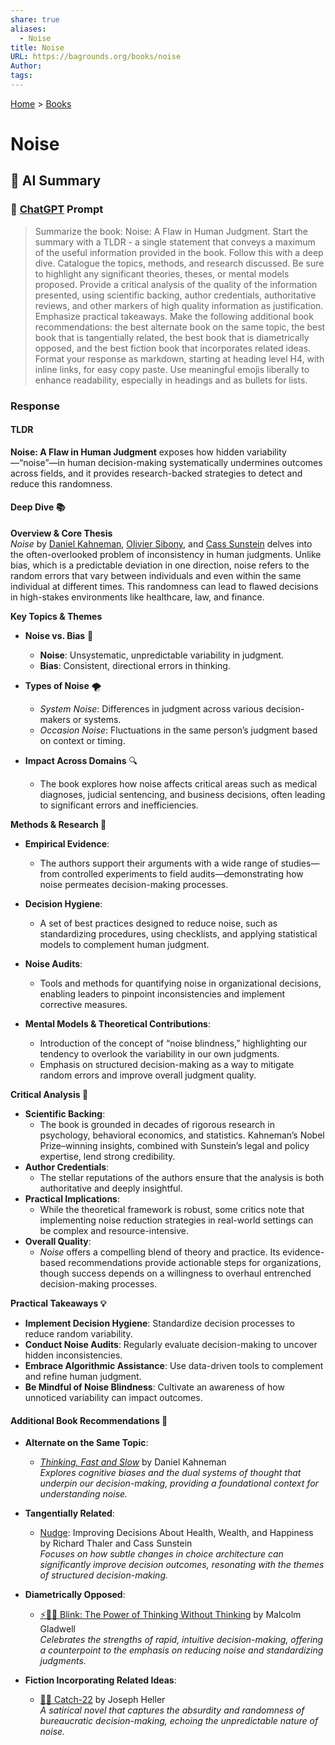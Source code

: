 ```yaml
---
share: true
aliases:
  - Noise
title: Noise
URL: https://bagrounds.org/books/noise
Author: 
tags: 
---
```

[Home](../index.md) > [Books](./index.md)  
# Noise  
## 🤖 AI Summary  
### 💬 [ChatGPT](https://chat.com) Prompt  
> Summarize the book: Noise: A Flaw in Human Judgment. Start the summary with a TLDR - a single statement that conveys a maximum of the useful information provided in the book. Follow this with a deep dive. Catalogue the topics, methods, and research discussed. Be sure to highlight any significant theories, theses, or mental models proposed. Provide a critical analysis of the quality of the information presented, using scientific backing, author credentials, authoritative reviews, and other markers of high quality information as justification. Emphasize practical takeaways. Make the following additional book recommendations: the best alternate book on the same topic, the best book that is tangentially related, the best book that is diametrically opposed, and the best fiction book that incorporates related ideas. Format your response as markdown, starting at heading level H4, with inline links, for easy copy paste. Use meaningful emojis liberally to enhance readability, especially in headings and as bullets for lists.  
  
### Response  
#### TLDR  
**Noise: A Flaw in Human Judgment** exposes how hidden variability—“noise”—in human decision-making systematically undermines outcomes across fields, and it provides research-backed strategies to detect and reduce this randomness.  
  
#### Deep Dive 📚  
**Overview & Core Thesis**    
*Noise* by [Daniel Kahneman](https://en.wikipedia.org/wiki/Daniel_Kahneman), [Olivier Sibony](https://en.wikipedia.org/wiki/Olivier_Sibony), and [Cass Sunstein](https://en.wikipedia.org/wiki/Cass_Sunstein) delves into the often-overlooked problem of inconsistency in human judgments. Unlike bias, which is a predictable deviation in one direction, noise refers to the random errors that vary between individuals and even within the same individual at different times. This randomness can lead to flawed decisions in high-stakes environments like healthcare, law, and finance.  
  
**Key Topics & Themes**    
- **Noise vs. Bias** 🎯    
  - **Noise**: Unsystematic, unpredictable variability in judgment.    
  - **Bias**: Consistent, directional errors in thinking.    
  
- **Types of Noise** 🌪️    
  - *System Noise*: Differences in judgment across various decision-makers or systems.    
  - *Occasion Noise*: Fluctuations in the same person’s judgment based on context or timing.    
  
- **Impact Across Domains** 🔍    
  - The book explores how noise affects critical areas such as medical diagnoses, judicial sentencing, and business decisions, often leading to significant errors and inefficiencies.  
  
**Methods & Research 🔬**    
- **Empirical Evidence**:    
  - The authors support their arguments with a wide range of studies—from controlled experiments to field audits—demonstrating how noise permeates decision-making processes.    
  
- **Decision Hygiene**:    
  - A set of best practices designed to reduce noise, such as standardizing procedures, using checklists, and applying statistical models to complement human judgment.  
  
- **Noise Audits**:    
  - Tools and methods for quantifying noise in organizational decisions, enabling leaders to pinpoint inconsistencies and implement corrective measures.  
  
- **Mental Models & Theoretical Contributions**:    
  - Introduction of the concept of “noise blindness,” highlighting our tendency to overlook the variability in our own judgments.    
  - Emphasis on structured decision-making as a way to mitigate random errors and improve overall judgment quality.  
  
**Critical Analysis 🧐**    
- **Scientific Backing**:    
  - The book is grounded in decades of rigorous research in psychology, behavioral economics, and statistics. Kahneman’s Nobel Prize–winning insights, combined with Sunstein’s legal and policy expertise, lend strong credibility.    
- **Author Credentials**:    
  - The stellar reputations of the authors ensure that the analysis is both authoritative and deeply insightful.    
- **Practical Implications**:    
  - While the theoretical framework is robust, some critics note that implementing noise reduction strategies in real-world settings can be complex and resource-intensive.    
- **Overall Quality**:    
  - *Noise* offers a compelling blend of theory and practice. Its evidence-based recommendations provide actionable steps for organizations, though success depends on a willingness to overhaul entrenched decision-making processes.  
  
**Practical Takeaways 💡**    
- **Implement Decision Hygiene**: Standardize decision processes to reduce random variability.    
- **Conduct Noise Audits**: Regularly evaluate decision-making to uncover hidden inconsistencies.    
- **Embrace Algorithmic Assistance**: Use data-driven tools to complement and refine human judgment.    
- **Be Mindful of Noise Blindness**: Cultivate an awareness of how unnoticed variability can impact outcomes.  
  
#### Additional Book Recommendations 📖  
- **Alternate on the Same Topic**:    
  - *[Thinking, Fast and Slow](./thinking-fast-and-slow.md)* by Daniel Kahneman    
    *Explores cognitive biases and the dual systems of thought that underpin our decision-making, providing a foundational context for understanding noise.*  
  
- **Tangentially Related**:    
  - [Nudge](./nudge.md): Improving Decisions About Health, Wealth, and Happiness by Richard Thaler and Cass Sunstein    
    *Focuses on how subtle changes in choice architecture can significantly improve decision outcomes, resonating with the themes of structured decision-making.*  
  
- **Diametrically Opposed**:    
  - [⚡🚫💭 Blink: The Power of Thinking Without Thinking](./blink-the-power-of-thinking-without-thinking.md) by Malcolm Gladwell    
    *Celebrates the strengths of rapid, intuitive decision-making, offering a counterpoint to the emphasis on reducing noise and standardizing judgments.*  
  
- **Fiction Incorporating Related Ideas**:    
  - [🔁🤪 Catch-22](./catch-22.md) by Joseph Heller    
    *A satirical novel that captures the absurdity and randomness of bureaucratic decision-making, echoing the unpredictable nature of noise.*  
